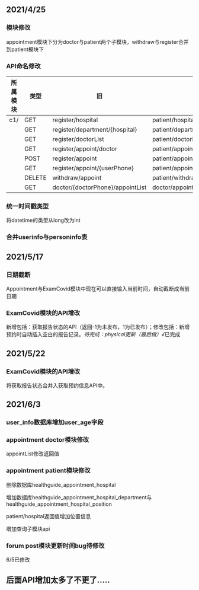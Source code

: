 ## 2021/4/25

### 模块修改

appointment模块下分为doctor与patient两个子模块，withdraw与register合并到patient模块下



### API命名修改

| 所属模块 | 类型   | 旧                               | 新                               |
| -------- | ------ | -------------------------------- | -------------------------------- |
| c1/      | GET    | register/hospital                | patient/hospital                 |
|          | GET    | register/department/{hospital}   | patient/department/{hospital}    |
|          | GET    | register/doctorList              | patient/doctorList               |
|          | GET    | register/appoint/doctor          | patient/appoint/doctor           |
|          | POST   | register/appoint                 | patient/appoint                  |
|          | GET    | register/appoint/{userPhone}     | patient/appoint/{patientPhone}   |
|          | DELETE | withdraw/appoint                 | patient/withdraw                 |
|          | GET    | doctor/{doctorPhone}/appointList | doctor/appointList/{doctorPhone} |



### 统一时间戳类型

将datetime的类型从long改为int



### 合并userinfo与personinfo表





## 2021/5/17

### 日期截断

Appointment与ExamCovid模块中现在可以直接输入当前时间，自动截断成当前日期



### ExamCovid模块的API增改

新增包括：获取报告状态的API（返回-1为未发布，1为已发布）；修改包括：新增预约时自动插入空白的报告记录。*待完成：physical更新（最后做）*√已完成





## 2021/5/22

### ExamCovid模块的API增改

将获取报告状态合并入获取预约信息API中。





## 2021/6/3

### user_info数据库增加user_age字段



### appointment doctor模块修改

appointList修改返回值



### appointment patient模块修改

删除数据库healthguide_appointment_hospital

增加数据库healthguide_appointment_hospital_department与healthguide_appointment_hospital_position

patient/hospital返回值增加位置信息

增加查询子模块api



### forum post模块更新时间bug待修改

6/5已修改





## 后面API增加太多了不更了.....

